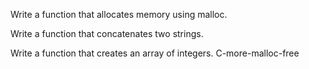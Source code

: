 Write a function that allocates memory using malloc.

Write a function that concatenates two strings.

Write a function that creates an array of integers.
C-more-malloc-free

